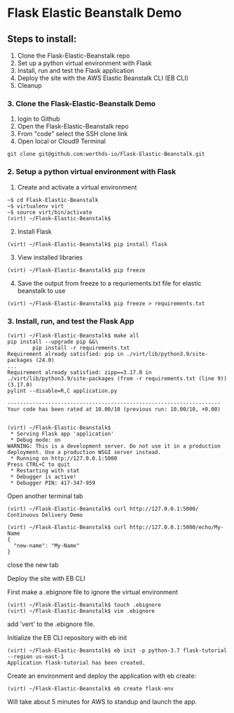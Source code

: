 # Flask Elastic Beanstalk Demo

## Steps to install:

1. Clone the Flask-Elastic-Beanstalk repo
2. Set up a python virtual environment with Flask
2. Install, run and test the Flask application
3. Deploy the site with the AWS Elastic Beanstalk CLI (EB CLI)
4. Cleanup

### 3. Clone the Flask-Elastic-Beanstalk Demo

1. login to Github
2. Open the Flask-Elastic-Beanstalk repo
3. From "code" select the SSH clone link
4. Open local or Cloud9 Terminal

```
git clone git@github.com:werthds-io/Flask-Elastic-Beanstalk.git
```

### 2. Setup a python virtual environment with Flask

1. Create and activate a virtual environment
```
~$ cd Flask-Elastic-Beanstalk
~$ virtualenv virt
~$ source virt/bin/activate
(virt) ~/Flask-Elastic-Beanstalk$
```

2. Install Flask
```
(virt) ~/Flask-Elastic-Beanstalk$ pip install flask
```
3. View installed libraries
```
(virt) ~/Flask-Elastic-Beanstalk$ pip freeze
```
4. Save the output from freeze to a requriements.txt file for elastic beanstalk to use
```
(virt) ~/Flask-Elastic-Beanstalk$ pip freeze > requirements.txt
```

### 3. Install, run, and test the Flask App
```
(virt) ~/Flask-Elastic-Beanstalk$ make all
pip install --upgrade pip &&\
        pip install -r requirements.txt
Requirement already satisfied: pip in ./virt/lib/python3.9/site-packages (24.0)
...
Requirement already satisfied: zipp==3.17.0 in ./virt/lib/python3.9/site-packages (from -r requirements.txt (line 9)) (3.17.0)
pylint --disable=R,C application.py

--------------------------------------------------------------------
Your code has been rated at 10.00/10 (previous run: 10.00/10, +0.00)


(virt) ~/Flask-Elastic-Beanstalk$ 
 * Serving Flask app 'application'
 * Debug mode: on
WARNING: This is a development server. Do not use it in a production deployment. Use a production WSGI server instead.
 * Running on http://127.0.0.1:5000
Press CTRL+C to quit
 * Restarting with stat
 * Debugger is active!
 * Debugger PIN: 417-347-959
```
Open another terminal tab
```
(virt) ~/Flask-Elastic-Beanstalk$ curl http://127.0.0.1:5000/
Continuous Delivery Demo

(virt) ~/Flask-Elastic-Beanstalk$ curl http://127.0.0.1:5000/echo/My-Name
{
  "new-name": "My-Name"
}
```
close the new tab

Deploy the site with EB CLI

First make a .ebignore file to ignore the virtual environment
```
(virt) ~/Flask-Elastic-Beanstalk$ touch .ebignore
(virt) ~/Flask-Elastic-Beanstalk$ vim .ebignore
```
add 'vert' to the .ebignore file.

Initialize the EB CLI repository with eb init
```
(virt) ~/Flask-Elastic-Beanstalk$ eb init -p python-3.7 flask-tutorial --region us-east-1
Application flask-tutorial has been created.
```

Create an environment and deploy the application with eb create:
```
(virt) ~/Flask-Elastic-Beanstalk$ eb create flask-env
```

Will take about 5 minutes for AWS to standup and launch the app.

